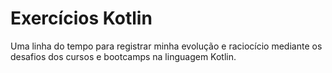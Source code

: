 # Exercícios Kotlin

Uma linha do tempo para registrar minha evolução e raciocício mediante os desafios dos cursos e bootcamps na linguagem Kotlin.
